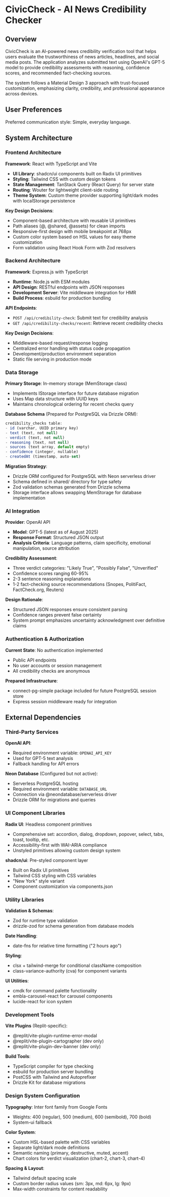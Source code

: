 # CivicCheck - AI News Credibility Checker

## Overview

CivicCheck is an AI-powered news credibility verification tool that helps users evaluate the trustworthiness of news articles, headlines, and social media posts. The application analyzes submitted text using OpenAI's GPT-5 model to provide credibility assessments with reasoning, confidence scores, and recommended fact-checking sources.

The system follows a Material Design 3 approach with trust-focused customization, emphasizing clarity, credibility, and professional appearance across devices.

## User Preferences

Preferred communication style: Simple, everyday language.

## System Architecture

### Frontend Architecture

**Framework**: React with TypeScript and Vite
- **UI Library**: shadcn/ui components built on Radix UI primitives
- **Styling**: Tailwind CSS with custom design tokens
- **State Management**: TanStack Query (React Query) for server state
- **Routing**: Wouter for lightweight client-side routing
- **Theme System**: Custom theme provider supporting light/dark modes with localStorage persistence

**Key Design Decisions**:
- Component-based architecture with reusable UI primitives
- Path aliases (@, @shared, @assets) for clean imports
- Responsive-first design with mobile breakpoint at 768px
- Custom color system based on HSL values for easy theme customization
- Form validation using React Hook Form with Zod resolvers

### Backend Architecture

**Framework**: Express.js with TypeScript
- **Runtime**: Node.js with ESM modules
- **API Design**: RESTful endpoints with JSON responses
- **Development Server**: Vite middleware integration for HMR
- **Build Process**: esbuild for production bundling

**API Endpoints**:
- `POST /api/credibility-check`: Submit text for credibility analysis
- `GET /api/credibility-checks/recent`: Retrieve recent credibility checks

**Key Design Decisions**:
- Middleware-based request/response logging
- Centralized error handling with status code propagation
- Development/production environment separation
- Static file serving in production mode

### Data Storage

**Primary Storage**: In-memory storage (MemStorage class)
- Implements IStorage interface for future database migration
- Uses Map data structure with UUID keys
- Maintains chronological ordering for recent checks query

**Database Schema** (Prepared for PostgreSQL via Drizzle ORM):
```typescript
credibility_checks table:
- id (varchar, UUID primary key)
- text (text, not null)
- verdict (text, not null) 
- reasoning (text, not null)
- sources (text array, default empty)
- confidence (integer, nullable)
- createdAt (timestamp, auto-set)
```

**Migration Strategy**:
- Drizzle ORM configured for PostgreSQL with Neon serverless driver
- Schema defined in shared/ directory for type safety
- Zod validation schemas generated from Drizzle schema
- Storage interface allows swapping MemStorage for database implementation

### AI Integration

**Provider**: OpenAI API
- **Model**: GPT-5 (latest as of August 2025)
- **Response Format**: Structured JSON output
- **Analysis Criteria**: Language patterns, claim specificity, emotional manipulation, source attribution

**Credibility Assessment**:
- Three verdict categories: "Likely True", "Possibly False", "Unverified"
- Confidence scores ranging 60-95%
- 2-3 sentence reasoning explanations
- 1-2 fact-checking source recommendations (Snopes, PolitiFact, FactCheck.org, Reuters)

**Design Rationale**: 
- Structured JSON responses ensure consistent parsing
- Confidence ranges prevent false certainty
- System prompt emphasizes uncertainty acknowledgment over definitive claims

### Authentication & Authorization

**Current State**: No authentication implemented
- Public API endpoints
- No user accounts or session management
- All credibility checks are anonymous

**Prepared Infrastructure**:
- connect-pg-simple package included for future PostgreSQL session store
- Express session middleware ready for integration

## External Dependencies

### Third-Party Services

**OpenAI API**:
- Required environment variable: `OPENAI_API_KEY`
- Used for GPT-5 text analysis
- Fallback handling for API errors

**Neon Database** (Configured but not active):
- Serverless PostgreSQL hosting
- Required environment variable: `DATABASE_URL`
- Connection via @neondatabase/serverless driver
- Drizzle ORM for migrations and queries

### UI Component Libraries

**Radix UI**: Headless component primitives
- Comprehensive set: accordion, dialog, dropdown, popover, select, tabs, toast, tooltip, etc.
- Accessibility-first with WAI-ARIA compliance
- Unstyled primitives allowing custom design system

**shadcn/ui**: Pre-styled component layer
- Built on Radix UI primitives
- Tailwind CSS styling with CSS variables
- "New York" style variant
- Component customization via components.json

### Utility Libraries

**Validation & Schemas**:
- Zod for runtime type validation
- drizzle-zod for schema generation from database models

**Date Handling**:
- date-fns for relative time formatting ("2 hours ago")

**Styling**:
- clsx + tailwind-merge for conditional className composition
- class-variance-authority (cva) for component variants

**UI Utilities**:
- cmdk for command palette functionality
- embla-carousel-react for carousel components
- lucide-react for icon system

### Development Tools

**Vite Plugins** (Replit-specific):
- @replit/vite-plugin-runtime-error-modal
- @replit/vite-plugin-cartographer (dev only)
- @replit/vite-plugin-dev-banner (dev only)

**Build Tools**:
- TypeScript compiler for type checking
- esbuild for production server bundling
- PostCSS with Tailwind and Autoprefixer
- Drizzle Kit for database migrations

### Design System Configuration

**Typography**: Inter font family from Google Fonts
- Weights: 400 (regular), 500 (medium), 600 (semibold), 700 (bold)
- System-ui fallback

**Color System**:
- Custom HSL-based palette with CSS variables
- Separate light/dark mode definitions
- Semantic naming (primary, destructive, muted, accent)
- Chart colors for verdict visualization (chart-2, chart-3, chart-4)

**Spacing & Layout**:
- Tailwind default spacing scale
- Custom border radius values (sm: 3px, md: 6px, lg: 9px)
- Max-width constraints for content readability